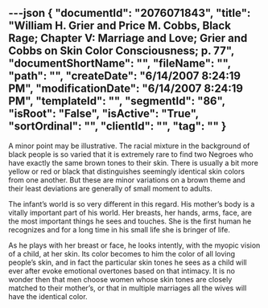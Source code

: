 ---json
{
  "documentId": "2076071843",
  "title": "William H. Grier and Price M. Cobbs, Black Rage; Chapter V: Marriage and Love; Grier and Cobbs on Skin Color Consciousness; p. 77",
  "documentShortName": "",
  "fileName": "",
  "path": "",
  "createDate": "6/14/2007 8:24:19 PM",
  "modificationDate": "6/14/2007 8:24:19 PM",
  "templateId": "",
  "segmentId": "86",
  "isRoot": "False",
  "isActive": "True",
  "sortOrdinal": "",
  "clientId": "",
  "tag": ""
}
---

A minor point may be illustrative. The racial mixture in the background of black people is so varied that it is extremely rare to find two Negroes who have exactly the same brown tones to their skin. There is usually a bit more yellow or red or black that distinguishes seemingly identical skin colors from one another. But these are minor variations on a brown theme and their least deviations are generally of small moment to adults.

The infant’s world is so very different in this regard. His mother’s body is a vitally important part of his world. Her breasts, her hands, arms, face, are the most important things he sees and touches. She is the first human he recognizes and for a long time in his small life she is bringer of life.

As he plays with her breast or face, he looks intently, with the myopic vision of a child, at her skin. Its color becomes to him the color of all loving people’s skin, and in fact the particular skin tones he sees as a child will ever after evoke emotional overtones based on that intimacy. It is no wonder then that men choose women whose skin tones are closely matched to their mother’s, or that in multiple marriages all the wives will have the identical color.
